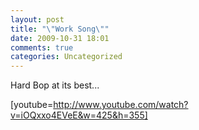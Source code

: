 ```yaml
---
layout: post
title: "\"Work Song\""
date: 2009-10-31 18:01
comments: true
categories: Uncategorized
---
```

Hard Bop at its best...

[youtube=http://www.youtube.com/watch?v=iOQxxo4EVeE&w=425&h=355]
